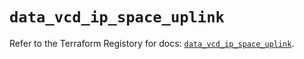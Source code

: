 # `data_vcd_ip_space_uplink`

Refer to the Terraform Registory for docs: [`data_vcd_ip_space_uplink`](https://registry.terraform.io/providers/vmware/vcd/3.10.0/docs/data-sources/ip_space_uplink).
